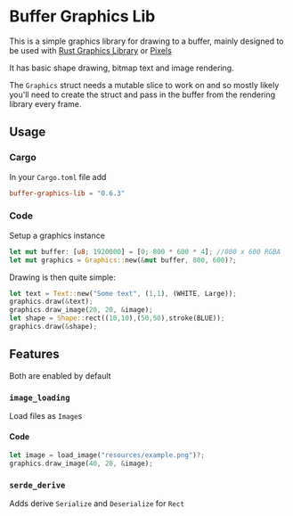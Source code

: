 # Buffer Graphics Lib

This is a simple graphics library for drawing to a buffer, mainly designed to be used with [Rust Graphics Library](https://github.com/raybritton/rust-graphics-lib) or [Pixels](https://github.com/parasyte/pixels)

It has basic shape drawing, bitmap text and image rendering.

The `Graphics` struct needs a mutable slice to work on and so mostly likely you'll need to create the struct and pass in the buffer from the rendering library every frame. 

## Usage

### Cargo

In your `Cargo.toml` file add
```toml
buffer-graphics-lib = "0.6.3"
```

### Code

Setup a graphics instance
```rust
let mut buffer: [u8; 1920000] = [0; 800 * 600 * 4]; //800 x 600 RGBA 
let mut graphics = Graphics::new(&mut buffer, 800, 600)?;
```

Drawing is then quite simple:
```rust
let text = Text::new("Some text", (1,1), (WHITE, Large));
graphics.draw(&text);
graphics.draw_image(20, 20, &image);
let shape = Shape::rect((10,10),(50,50),stroke(BLUE));
graphics.draw(&shape);
```

## Features

Both are enabled by default

### `image_loading`

Load files as `Image`s

#### Code
```rust
let image = load_image("resources/example.png")?;
graphics.draw_image(40, 20, &image);
```

### `serde_derive`

Adds derive `Serialize` and `Deserialize` for `Rect`
